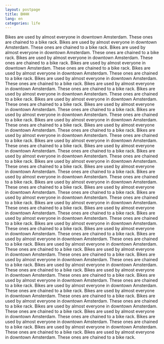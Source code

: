 ```yaml
---
layout: postpage
title: BHHH
lang: en
categories: life
---
```

Bikes are used by almost everyone in downtown Amsterdam. These ones are chained to a bike rack.
Bikes are used by almost everyone in downtown Amsterdam. These ones are chained to a bike rack.
Bikes are used by almost everyone in downtown Amsterdam. These ones are chained to a bike rack.
Bikes are used by almost everyone in downtown Amsterdam. These ones are chained to a bike rack.
Bikes are used by almost everyone in downtown Amsterdam. These ones are chained to a bike rack.
Bikes are used by almost everyone in downtown Amsterdam. These ones are chained to a bike rack.
Bikes are used by almost everyone in downtown Amsterdam. These ones are chained to a bike rack.
Bikes are used by almost everyone in downtown Amsterdam. These ones are chained to a bike rack.
Bikes are used by almost everyone in downtown Amsterdam. These ones are chained to a bike rack.
Bikes are used by almost everyone in downtown Amsterdam. These ones are chained to a bike rack.
Bikes are used by almost everyone in downtown Amsterdam. These ones are chained to a bike rack.
Bikes are used by almost everyone in downtown Amsterdam. These ones are chained to a bike rack.
Bikes are used by almost everyone in downtown Amsterdam. These ones are chained to a bike rack.
Bikes are used by almost everyone in downtown Amsterdam. These ones are chained to a bike rack.
Bikes are used by almost everyone in downtown Amsterdam. These ones are chained to a bike rack.
Bikes are used by almost everyone in downtown Amsterdam. These ones are chained to a bike rack.
Bikes are used by almost everyone in downtown Amsterdam. These ones are chained to a bike rack.
Bikes are used by almost everyone in downtown Amsterdam. These ones are chained to a bike rack.
Bikes are used by almost everyone in downtown Amsterdam. These ones are chained to a bike rack.
Bikes are used by almost everyone in downtown Amsterdam. These ones are chained to a bike rack.
Bikes are used by almost everyone in downtown Amsterdam. These ones are chained to a bike rack.
Bikes are used by almost everyone in downtown Amsterdam. These ones are chained to a bike rack.
Bikes are used by almost everyone in downtown Amsterdam. These ones are chained to a bike rack.
Bikes are used by almost everyone in downtown Amsterdam. These ones are chained to a bike rack.
Bikes are used by almost everyone in downtown Amsterdam. These ones are chained to a bike rack.
Bikes are used by almost everyone in downtown Amsterdam. These ones are chained to a bike rack.
Bikes are used by almost everyone in downtown Amsterdam. These ones are chained to a bike rack.
Bikes are used by almost everyone in downtown Amsterdam. These ones are chained to a bike rack.
Bikes are used by almost everyone in downtown Amsterdam. These ones are chained to a bike rack.
Bikes are used by almost everyone in downtown Amsterdam. These ones are chained to a bike rack.
Bikes are used by almost everyone in downtown Amsterdam. These ones are chained to a bike rack.
Bikes are used by almost everyone in downtown Amsterdam. These ones are chained to a bike rack.
Bikes are used by almost everyone in downtown Amsterdam. These ones are chained to a bike rack.
Bikes are used by almost everyone in downtown Amsterdam. These ones are chained to a bike rack.
Bikes are used by almost everyone in downtown Amsterdam. These ones are chained to a bike rack.
Bikes are used by almost everyone in downtown Amsterdam. These ones are chained to a bike rack.
Bikes are used by almost everyone in downtown Amsterdam. These ones are chained to a bike rack.
Bikes are used by almost everyone in downtown Amsterdam. These ones are chained to a bike rack.
Bikes are used by almost everyone in downtown Amsterdam. These ones are chained to a bike rack.
Bikes are used by almost everyone in downtown Amsterdam. These ones are chained to a bike rack.
Bikes are used by almost everyone in downtown Amsterdam. These ones are chained to a bike rack.
Bikes are used by almost everyone in downtown Amsterdam. These ones are chained to a bike rack.
Bikes are used by almost everyone in downtown Amsterdam. These ones are chained to a bike rack.
Bikes are used by almost everyone in downtown Amsterdam. These ones are chained to a bike rack.